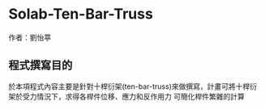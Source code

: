 # Solab-Ten-Bar-Truss

作者：劉怡葶
## 程式撰寫目的
於本項程式內容主要是針對十桿衍架(ten-bar-truss)來做撰寫，計畫可將十桿衍架於受力情況下，求得各桿件位移、應力和反作用力
可簡化桿件繁雜的計算
